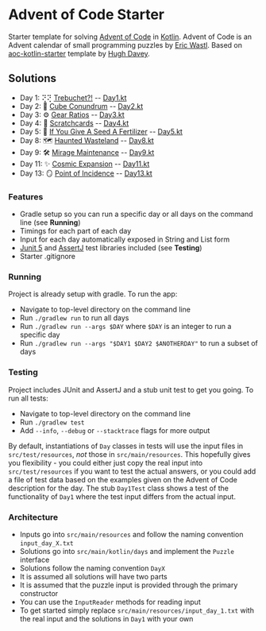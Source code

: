 # Advent of Code Starter

Starter template for solving [Advent of Code](https://adventofcode.com/) in [Kotlin](https://kotlinlang.org/). 
Advent of Code is an Advent calendar of small programming puzzles by [Eric Wastl](http://was.tl/). 
Based on [aoc-kotlin-starter](https://github.com/hughjdavey/aoc-kotlin-starter) template by [Hugh Davey](https://github.com/hughjdavey).

## Solutions

- Day 1: ⢝⢝ [Trebuchet?!](https://adventofcode.com/2023/day/1) -- [Day1.kt](https://github.com/andilau/advent-of-code-2023/blob/main/src/main/kotlin/days/Day1.kt)
- Day 2: 🎲 [Cube Conundrum](https://adventofcode.com/2023/day/2) -- [Day2.kt](https://github.com/andilau/advent-of-code-2023/blob/main/src/main/kotlin/days/Day2.kt)
- Day 3: ⚙️ [Gear Ratios](https://adventofcode.com/2023/day/3) -- [Day3.kt](https://github.com/andilau/advent-of-code-2023/blob/main/src/main/kotlin/days/Day3.kt)
- Day 4: 🎴️ [Scratchcards](https://adventofcode.com/2023/day/4) -- [Day4.kt](https://github.com/andilau/advent-of-code-2023/blob/main/src/main/kotlin/days/Day4.kt)
- Day 5: 🌱 [If You Give A Seed A Fertilizer](https://adventofcode.com/2023/day/5) -- [Day5.kt](https://github.com/andilau/advent-of-code-2023/blob/main/src/main/kotlin/days/Day5.kt)
- Day 8: 🗺️️ [Haunted Wasteland](https://adventofcode.com/2023/day/8) -- [Day8.kt](https://github.com/andilau/advent-of-code-2023/blob/main/src/main/kotlin/days/Day8.kt)
- Day 9: 🛠️ [Mirage Maintenance](https://adventofcode.com/2023/day/9) -- [Day9.kt](https://github.com/andilau/advent-of-code-2023/blob/main/src/main/kotlin/days/Day9.kt)
- Day 11: ✨️ [Cosmic Expansion](https://adventofcode.com/2023/day/11) -- [Day11.kt](https://github.com/andilau/advent-of-code-2023/blob/main/src/main/kotlin/days/Day11.kt)
- Day 13: 🪞 [Point of Incidence](https://adventofcode.com/2023/day/13) -- [Day13.kt](https://github.com/andilau/advent-of-code-2023/blob/main/src/main/kotlin/days/Day13.kt)

### Features

* Gradle setup so you can run a specific day or all days on the command line (see **Running**)
* Timings for each part of each day
* Input for each day automatically exposed in String and List form
* [Junit 5](https://junit.org/junit5/) and [AssertJ](https://assertj.github.io/doc/) test libraries included (see **Testing**)
* Starter .gitignore

### Running

Project is already setup with gradle. To run the app:

* Navigate to top-level directory on the command line
* Run `./gradlew run` to run all days
* Run `./gradlew run --args $DAY` where `$DAY` is an integer to run a specific day
* Run `./gradlew run --args "$DAY1 $DAY2 $ANOTHERDAY"` to run a subset of days

### Testing

Project includes JUnit and AssertJ and a stub unit test to get you going. To run all tests:

* Navigate to top-level directory on the command line
* Run `./gradlew test`
* Add `--info`, `--debug` or `--stacktrace` flags for more output

By default, instantiations of `Day` classes in tests will use the input files in `src/test/resources`, _not_ those
in `src/main/resources`. This hopefully gives you flexibility - you could either just copy the real input
into `src/test/resources` if you want to test the actual answers, or you could add a file of test data based on the
examples given on the Advent of Code description for the day. The stub `Day1Test` class shows a test of the
functionality of `Day1` where the test input differs from the actual input.

### Architecture

* Inputs go into `src/main/resources` and follow the naming convention `input_day_X.txt`
* Solutions go into `src/main/kotlin/days` and implement the `Puzzle` interface
* Solutions follow the naming convention `DayX`
* It is assumed all solutions will have two parts
* It is assumed that the puzzle input is provided through the primary constructor
* You can use the `InputReader` methods for reading input
* To get started simply replace `src/main/resources/input_day_1.txt` with the real input and the solutions in `Day1` with your own